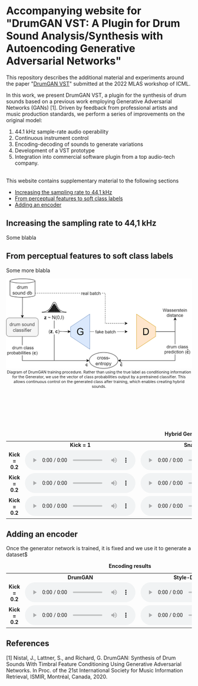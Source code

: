 # Accompanying website for "DrumGAN VST: A Plugin for Drum Sound Analysis/Synthesis with Autoencoding Generative Adversarial Networks"

This repository describes the additional material and experiments around the paper "[DrumGAN VST](paper.pdf)" submitted at the 2022 MLAS workshop of ICML.

In this work, we present DrumGAN VST, a plugin for the synthesis of drum sounds based on a previous work employing Generative Adversarial Networks (GANs) [1]. Driven by feedback from professional artists and music production standards, we perform a series of improvements on the original model:
1) 44.1 kHz sample-rate audio operability
2) Continuous instrument control
3) Encoding-decoding of sounds to generate variations
4) Development of a VST prototype
5) Integration into commercial software plugin from a top audio-tech company.




<br>
This website contains supplementary material to the following sections

  * [Increasing the sampling rate to 44,1 kHz](#increasing-the-sampling-rate-to-441-khz)
  * [From perceptual features to soft class labels](#from-perceptual-features-to-soft-class-labels)
  * [Adding an encoder](#adding-an-encoder)


## Increasing the sampling rate to 44,1 kHz
Some blabla

## From perceptual features to soft class labels
Some more blabla

<div align="center" style="font-size:75%;">
<img src="images/DRUMGAN2.png" width=700px><br>
Diagram of DrumGAN training procedure. Rather than using the true label as conditioning information for the Generator, we use the vector of class probabilities output by a pretrained classifier. This allows continuous control on the generated class after training, which enables creating hybrid sounds.
</div>

<br><br><br><br><br>

<table>
<caption><b>Hybrid Generation </b></caption>
  <tr>
    <td></td>
    <td style="text-align: center; vertical-align: middle;"><b>Kick = 1 </b></td>
    <td style="text-align: center; vertical-align: middle;"><b>Snare = 1</b></td>
    <td style="text-align: center; vertical-align: middle;"><b>Cymbal =</b></td>
  </tr>

  <tr>
    <td style="text-align: center; vertical-align: middle;"><b>Kick = 0.2 </b></td>
    <td style="text-align: center; vertical-align: middle;">
      <audio controls>
      <source src="https://github.com/anonymous757575/drumganvst-mlas/blob/gh-pages/audios/random_enc_dec.mp3">
      </audio>
    </td>
    <td style="text-align: center; vertical-align: middle;">
      <audio controls>
      <source src="https://github.com/anonymous757575/drumganvst-mlas/blob/gh-pages/audios/random_enc_dec.mp3">
      </audio>
    </td>
    <td style="text-align: center; vertical-align: middle;">
      <audio controls>
      <source src="https://github.com/anonymous757575/drumganvst-mlas/blob/gh-pages/audios/random_enc_dec.mp3">
      </audio>
    </td>
  </tr>

  <tr>
    <td style="text-align: center; vertical-align: middle;"><b>Kick = 0.2 </b></td>
    <td style="text-align: center; vertical-align: middle;">
      <audio controls>
      <source src="https://github.com/anonymous757575/drumganvst-mlas/blob/gh-pages/audios/random_enc_dec.mp3">
      </audio>
    </td>
    <td style="text-align: center; vertical-align: middle;">
      <audio controls>
      <source src="https://github.com/anonymous757575/drumganvst-mlas/blob/gh-pages/audios/random_enc_dec.mp3">
      </audio>
    </td>
    <td style="text-align: center; vertical-align: middle;">
      <audio controls>
      <source src="https://github.com/anonymous757575/drumganvst-mlas/blob/gh-pages/audios/random_enc_dec.mp3">
      </audio>
    </td>
  </tr>
  <tr>
    <td style="text-align: center; vertical-align: middle;"><b>Kick = 0.2 </b></td>
    <td style="text-align: center; vertical-align: middle;">
      <audio controls>
      <source src="https://github.com/anonymous757575/drumganvst-mlas/blob/gh-pages/audios/random_enc_dec.mp3">
      </audio>
    </td>
    <td style="text-align: center; vertical-align: middle;">
      <audio controls>
      <source src="https://github.com/anonymous757575/drumganvst-mlas/blob/gh-pages/audios/random_enc_dec.mp3">
      </audio>
    </td>
        <td style="text-align: center; vertical-align: middle;">
      <audio controls>
      <source src="https://github.com/anonymous757575/drumganvst-mlas/blob/gh-pages/audios/random_enc_dec.mp3">
      </audio>
    </td>
  </tr>
</table>


## Adding an encoder
Once the generator network is trained, it is fixed and we use it to generate a dataset$
<table>
<caption><b>Encoding results</b></caption>
  <tr>
    <td></td>
    <td style="text-align: center; vertical-align: middle;"><b>DrumGAN</b></td>
    <td style="text-align: center; vertical-align: middle;"><b>Style-DrumSynth</b></td>
  </tr>

  <tr>
    <td style="text-align: center; vertical-align: middle;"><b>Kick = 0.2 </b></td>
    <td style="text-align: center; vertical-align: middle;">
      <audio controls>
      <source src="https://github.com/anonymous757575/drumganvst-mlas/blob/gh-pages/audios/random_enc_dec.mp3">
      </audio>
    </td>
    <td style="text-align: center; vertical-align: middle;">
      <audio controls>
      <source src="https://github.com/anonymous757575/drumganvst-mlas/blob/gh-pages/audios/random_enc_dec.mp3">
      </audio>
    </td>
  </tr>

  <tr>
    <td style="text-align: center; vertical-align: middle;"><b>Kick = 0.2 </b></td>
    <td style="text-align: center; vertical-align: middle;">
      <audio controls>
      <source src="https://github.com/anonymous757575/drumganvst-mlas/blob/gh-pages/audios/random_enc_dec.mp3">
      </audio>
    </td>
    <td style="text-align: center; vertical-align: middle;">
      <audio controls>
      <source src="https://github.com/anonymous757575/drumganvst-mlas/blob/gh-pages/audios/random_enc_dec.mp3">
      </audio>
    </td>
  </tr>

</table>


## References

[1] Nistal, J., Lattner, S., and Richard, G. DrumGAN: Synthesis of Drum Sounds With Timbral Feature Conditioning Using Generative Adversarial Networks. In Proc. of the 21st International Society for Music Information Retrieval, ISMIR, Montréal, Canada, 2020.
